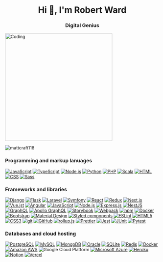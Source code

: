 <h1 align="center">Hi 👋, I'm Robert Ward</h1>
<h3 align="center">Digital Genius</h3>
<img align="center" alt="Coding" width="350" src= "https://cdn.dribbble.com/users/1019864/screenshots/3079099/codeloop.gif">

<p align="left"> <img src="https://komarev.com/ghpvc/?username=mattcraft118&label=Profile%20views&color=0e75b6&style=flat" alt="mattcraft118" /> </p>

###  Programming and markup lanuages

<p>
    <a href="#"><img alt="JavaScript" src="https://img.shields.io/badge/JavaScript-yellow.svg?logo=javascript&logoColor=black"></a>
    <a href="#"><img alt="TypeScript" src="https://img.shields.io/badge/TypeScript-blue.svg?logo=typescript&logoColor=white"></a>
    <a href="#"><img alt="Node.js" src="https://img.shields.io/badge/Node.js-green.svg?logo=nodedotjs&logoColor=black"></a>
    <a href="#"><img alt="Python" src="https://img.shields.io/badge/Python-yellow.svg?logo=python&logoColor=blue"></a>
    <a href="#"><img alt="PHP" src="https://img.shields.io/badge/-white.svg?logo=csharp&logoColor=purple"></a>
    <a href="#"><img alt="Scala" src="https://img.shields.io/badge/Scala-white.svg?logo=scala&logoColor=red"></a>
    <a href="#"><img alt="HTML" src="https://img.shields.io/badge/HTML-blue.svg?logo=html&logoColor=White"></a>
    <a href="#"><img alt="CSS" src="https://img.shields.io/badge/CSS-blue.svg?logo=css&logoColor=white"></a>
    <a href="#"><img alt="Sass" src="https://img.shields.io/badge/Sass-pink.svg?logo=sass&logoColor=white"></a>
</P>

### Frameworks and libraries

<p>
    <a href="#"><img alt="Django" src="https://img.shields.io/badge/Django-green.svg?logo=django&logoColor=white"></a>
    <a href="#"><img alt="Flask" src="https://img.shields.io/badge/Flask-white.svg?logo=flask&logoColor=black"></a>
    <a href="#"><img alt="Laravel" src="https://img.shields.io/badge/.NET-yellow.svg?logo=dotnet&logoColor=black"></a>
    <a href="#"><img alt="Symfony" src="https://img.shields.io/badge/ASP.NET-white.svg?logo=aspdotnett&logoColor=blue"></a>
    <a href="#"><img alt="React" src="https://img.shields.io/badge/React-white.svg?logo=react&logoColor=blue"></a>
    <a href="#"><img alt="Redux" src="https://img.shields.io/badge/Redux-white.svg?logo=redux&logoColor=purple"></a>
    <a href="#"><img alt="Next.js" src="https://img.shields.io/badge/Next.js-black.svg?logo=nextdotjs&logoColor=white"></a>
    <a href="#"><img alt="Vue.jst" src="https://img.shields.io/badge/Vue.js-green.svg?logo=vuedotjs&logoColor=blue"></a>
    <a href="#"><img alt="Angular" src="https://img.shields.io/badge/Angular-red.svg?logo=angulart&logoColor=white"></a>
    <a href="#"><img alt="JavaScript" src="https://img.shields.io/badge/JavaScript-yellow.svg?logo=javascript&logoColor=black"></a>
    <a href="#"><img alt="Node.js" src="https://img.shields.io/badge/Node.js-green.svg?logo=nodedotjs&logoColor=black"></a>
    <a href="#"><img alt="Express.js" src="https://img.shields.io/badge/Express.js-black.svg?logo=express&logoColor=white"></a>
    <a href="#"><img alt="NestJS" src="https://img.shields.io/badge/NestJS-black.svg?logo=nestjs&logoColor=red"></a>
    <a href="#"><img alt="GraphQL" src="https://img.shields.io/badge/GrapsQL-black.svg?logo=graphql&logoColor=purple"></a>
        <a href="#"><img alt="Apollo GraphQL" src="https://img.shields.io/badge/Apollo GrapsQL-blue.svg?logo=apollographql&logoColor=white"></a>
        <a href="#"><img alt="Storybook" src="https://img.shields.io/badge/Storybook-black.svg?logo=storybook&logoColor=white"></a>
        <a href="#"><img alt="Webpack" src="https://img.shields.io/badge/Webpack-white.svg?logo=webpack&logoColor=blue"></a>
        <a href="#"><img alt="npm" src="https://img.shields.io/badge/npm-white.svg?logo=npm&logoColor=red"></a>
    <a href="#"><img alt="Docker" src ="https://img.shields.io/badge/-Docker-black?style=flat-square&logo=docker"></a>
       <a href="#"><img alt="Bootstrap" src="https://img.shields.io/badge/Bootstrap-purple.svg?logo=bootstrap&logoColor=white"></a>
     <a href="#"><img alt="Material Design" src="https://img.shields.io/badge/Material Design-white.svg?logo=materialdesign&logoColor=black"></a>
 <a href="#"><img alt="Styled components" src="https://img.shields.io/badge/Styled components-black.svg?logo=styledcomponents&logoColor=white"></a>
     <a href="#"><img alt="ESLint" src="https://img.shields.io/badge/ESLint-white.svg?logo=eslint&logoColor=blue"></a>
     <a href="#"><img alt="HTML5" src="https://img.shields.io/badge/HTML5-white.svg?logo=html5&logoColor=red"></a>
     <a href="#"><img alt="CSS3" src="https://img.shields.io/badge/CSS3-blue.svg?logo=css3&logoColor=white"></a>
     <a href="#"><img alt="git" src="https://img.shields.io/badge/git-white.svg?logo=git&logoColor=red"></a>
     <a href="#"><img alt="GitHub" src="https://img.shields.io/badge/GitHub-black.svg?logo=github&logoColor=white"></a>
     <a href="#"><img alt="rollup.js" src="https://img.shields.io/badge/rollup.js-pink.svg?logo=rollupdotjs&logoColor=white"></a>
     <a href="#"><img alt="Prettier" src="https://img.shields.io/badge/Prettier-white.svg?logo=prettier&logoColor=blue"></a>
     <a href="#"><img alt="Jest" src="https://img.shields.io/badge/Jest-tred.svg?logo=jest&logoColor=white"></a>
     <a href="#"><img alt="JUnit" src="https://img.shields.io/badge/JUnit-red.svg?logo=junit&logoColor=green"></a>
     <a href="#"><img alt="Pytest" src="https://img.shields.io/badge/Pytest-blue.svg?logo=pytest&logoColor=black"></a>
</P>

###  Databases and cloud hosting

<p>
    <a href="#"><img alt="PostgreSQL" src ="https://img.shields.io/badge/PostgreSQL-316192.svg?logo=postgresql&logoColor=white"></a>    
    <a href="#"><img alt="MySQL" src="https://img.shields.io/badge/MySQL-00f.svg?logo=mysql&logoColor=white"></a>
    <a href="#"><img alt="MongoDB" src ="https://img.shields.io/badge/MongoDB-4ea94b.svg?logo=mongodb&logoColor=white"></a>
    <a href="#"><img alt="Oracle" src ="https://img.shields.io/badge/Oracle-F00000.svg?logo=oracle&logoColor=white"></a>
    <a href="#"><img alt="SQLite" src ="https://img.shields.io/badge/SQLite-07405e.svg?logo=sqlite&logoColor=white"></a>
    <a href="#"><img alt="Redis" src ="https://img.shields.io/badge/-Redis-black?style=flat-square&logo=Redis"></a>
    <a href="#"><img alt="Docker" src ="https://img.shields.io/badge/-Docker-black?style=flat-square&logo=docker"></a>
    <a href="#"><img alt="Amazon AWS" src ="https://img.shields.io/badge/Amazon%20AWS-232F3E?style=flat-square&logo=amazon-aws"></a>
    <img alt="Google Cloud Platform" src="https://img.shields.io/badge/-Google_Cloud_Platform-1a73e8?style=flat-square&logo=google-cloud&logoColor=white" />
    <a href="#"><img alt="Microsoft Azure" src ="https://img.shields.io/badge/Microsoft%20Azure-232F7E?style=flat-square&logo=microsoft-azure"></a>
   <a href="#"><img alt="Heroku" src="https://img.shields.io/badge/Herokut-purple.svg?logo=heroku&logoColor=white"></a>
   <a href="#"><img alt="Notion" src="https://img.shields.io/badge/Notion-white.svg?logo=notion&logoColor=black"></a>
   <a href="#"><img alt="Vercel" src="https://img.shields.io/badge/Vercel-black.svg?logo=vercel&logoColor=white"></a>
</p>
